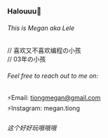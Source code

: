 
<!--
**lelemegan/lelemegan** is a ✨ _special_ ✨ repository because its `README.md` (this file) appears on your GitHub profile.

Here are some ideas to get you started:

- 🔭 I’m currently working on ...
- 🌱 I’m currently learning ...
- 👯 I’m looking to collaborate on ...
- 🤔 I’m looking for help with ...
- 💬 Ask me about ...
- 📫 How to reach me: ...
- 😄 Pronouns: ...
- ⚡ Fun fact: ...
-->

### Halouuu👋
###### This is Megan aka Lele
// 喜欢又不喜欢编程の小孩\
// 03年の小孩

###### Feel free to reach out to me on:
⚡Email: tiongmegan@gmail.com\
⚡Instagram: megan.tiong

###### 这个好好玩哦哦哦
